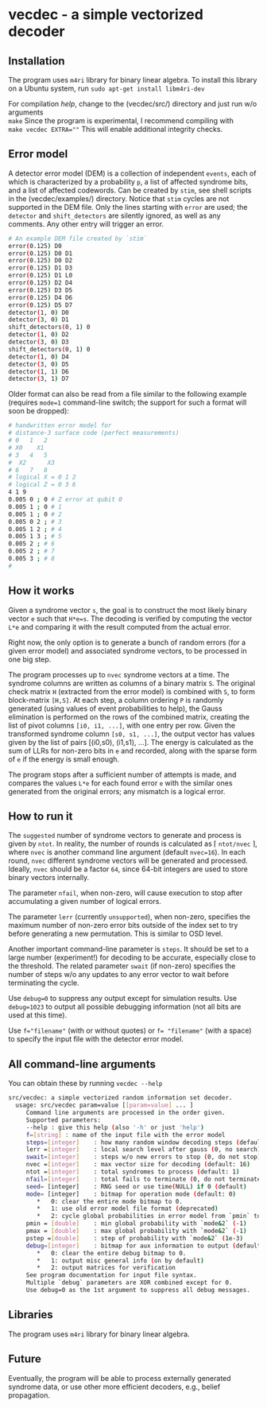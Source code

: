 # vecdec - a simple vectorized decoder

## Installation 

The program uses `m4ri` library for binary linear algebra.
To install this library on a Ubuntu system, run
    `sudo apt-get install libm4ri-dev`
    
For compilation *help*, change to the (vecdec/src/) directory and just run w/o
arguments  
    `make`
Since the program  is experimental, I recommend compiling with  
    `make vecdec EXTRA=""`
This will enable additional integrity checks.

## Error model

A detector error model (DEM) is a collection of independent `events`, each of
which is characterized by a probability `p`, a list of affected syndrome bits,
and a list of affected codewords.  Can be created by `stim`, see shell scripts
in the (vecdec/examples/) directory.  Notice that `stim` cycles are not
supported in the DEM file.  Only the lines starting with `error` are used; the
`detector` and `shift_detectors` are silently ignored, as well as any comments.
Any other entry will trigger an error.

```bash
# An example DEM file created by `stim`
error(0.125) D0
error(0.125) D0 D1
error(0.125) D0 D2
error(0.125) D1 D3
error(0.125) D1 L0
error(0.125) D2 D4
error(0.125) D3 D5
error(0.125) D4 D6
error(0.125) D5 D7
detector(1, 0) D0
detector(3, 0) D1
shift_detectors(0, 1) 0
detector(1, 0) D2
detector(3, 0) D3
shift_detectors(0, 1) 0
detector(1, 0) D4
detector(3, 0) D5
detector(1, 1) D6
detector(3, 1) D7
```

Older format can also be read from a file similar to the following example
(requires `mode=1` command-line switch; the support for such a format will soon
be dropped):

```bash
# handwritten error model for 
# distance-3 surface code (perfect measurements)
# 0   1   2
# X0    X1
# 3   4   5 
#  X2      X3
# 6   7   8  
# logical X = 0 1 2
# logical Z = 0 3 6 
4 1 9
0.005 0 ; 0 # Z error at qubit 0
0.005 1 ; 0 # 1 
0.005 1 ; 0 # 2 
0.005 0 2 ; # 3
0.005 1 2 ; # 4
0.005 1 3 ; # 5
0.005 2 ; # 6
0.005 2 ; # 7
0.005 3 ; # 8
#
```

## How it works 

Given a syndrome vector `s`, the goal is to construct the most likely binary
vector `e` such that `H*e=s`.  The decoding is verified by computing the vector
`L*e` and comparing it with the result computed from the actual error.

Right now, the only option is to generate a bunch of random errors (for a given
error model) and associated syndrome vectors, to be processed in one big step.

The program processes up to `nvec` syndrome vectors at a time.  The syndrome
columns are written as columns of a binary matrix `S`.  The original check
matrix `H` (extracted from the error model) is combined with `S`, to form
block-matrix `[H,S]`.  At each step, a column ordering `P` is randomly generated
(using values of event probabilities to help), the Gauss elimination is
performed on the rows of the combined matrix, creating the list of pivot columns
`[i0, i1, ...]`, with one entry per row.  Given the transformed syndrome column
`[s0, s1, ...]`, the output vector has values given by the list of pairs
[(i0,s0), (i1,s1), ...].  The energy is calculated as the sum of LLRs for
non-zero bits in `e` and recorded, along with the sparse form of `e` if the
energy is small enough.

The program stops after a sufficient number of attempts is made, and compares
the values `L*e` for each found error `e` with the similar ones generated from
the original errors; any mismatch is a logical error.

## How to run it

The `suggested` number of syndrome vectors to generate and process is given by
`ntot`.  In reality, the number of rounds is calculated as $\lceil$ `ntot/nvec`
$\rceil$, where `nvec` is another command line argument (default `nvec=16`).  In
each round, `nvec` different syndrome vectors will be generated and processed.
Ideally, `nvec` should be a factor `64`, since 64-bit integers are used to store
binary vectors internally.

The parameter `nfail`, when non-zero, will cause execution to stop after
accumulating a given number of logical errors.

The parameter `lerr` (currently `unsupported`), when non-zero, specifies the
maximum number of non-zero error bits outside of the index set to try before
generating a new permutation.  This is similar to OSD level.

Another important command-line parameter is `steps`.  It should be set to a
large number (experiment!) for decoding to be accurate, especially close to the
threshold.  The related parameter `swait` (if non-zero) specifies the number of
steps w/o any updates to any error vector to wait before terminating the cycle.

Use `debug=0` to suppress any output except for simulation results.  Use
`debug=1023` to output all possible debugging information (not all bits are used
at this time).

Use `f="filename"` (with or without quotes) or `f= "filename"` (with a space) to
specify the input file with the detector error model.

## All command-line arguments 

You can obtain these by running `vecdec --help`

```bash
src/vecdec: a simple vectorized random information set decoder.
  usage: src/vecdec param=value [[param=value] ... ]
	 Command line arguments are processed in the order given.
	 Supported parameters:
	 --help	: give this help (also '-h' or just 'help')
	 f=[string]	: name of the input file with the error model
	 steps=[integer]	: how many random window decoding steps (default: 1)
	 lerr =[integer]	: local search level after gauss (0, no search)
	 swait=[integer]	: steps w/o new errors to stop (0, do not stop)
	 nvec =[integer]	: max vector size for decoding (default: 16)
	 ntot =[integer]	: total syndromes to process (default: 1)
	 nfail=[integer]	: total fails to terminate (0, do not terminate)
	 seed= [integer]	: RNG seed or use time(NULL) if 0 (default)
	 mode= [integer]	: bitmap for operation mode (default: 0)
		*   0: clear the entire mode bitmap to 0.
		*   1: use old error model file format (deprecated)
		*   2: cycle global probabilities in error model from `pmin` to `pmax`
	 pmin = [double]	: min global probability with `mode&2` (-1)
	 pmax = [double]	: max global probability with `mode&2` (-1)
	 pstep =[double]	: step of probability with `mode&2` (1e-3)
	 debug=[integer]	: bitmap for aux information to output (default: 1)
		*   0: clear the entire debug bitmap to 0.
		*   1: output misc general info (on by default)
		*   2: output matrices for verification
	 See program documentation for input file syntax.
	 Multiple `debug` parameters are XOR combined except for 0.
	 Use debug=0 as the 1st argument to suppress all debug messages.
```

## Libraries 

The program uses `m4ri` library for binary linear algebra.

## Future

Eventually, the program will be able to process externally generated syndrome
data, or use other more efficient decoders, e.g., belief propagation.
